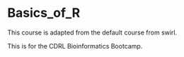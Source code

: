 # Basics_of_R

This course is adapted from the default course from swirl.

This is for the CDRL Bioinformatics Bootcamp.
